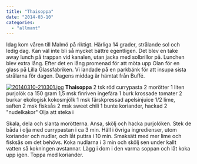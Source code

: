 ```yaml
---
title: "Thaisoppa"
date: "2014-03-10"
categories: 
  - "allmant"
---
```


Idag kom våren till Malmö på riktigt. Härliga 14 grader, strålande sol och ledig dag. Kan väl inte bli så mycket bättre egentligen. Det blev en take away lunch på trappan vid kanalen, utan jacka med solbrillor på. Lunchen blev extra lång. Efter det en lång promenad för att möta upp Olan för en glass på Lilla Glassfabriken. Vi landade på en parkbänk för att insupa sista strålarna för dagen. Dagens middag är hämtat från Buffé.  
  
[![20140310-210301.jpg](images/20140310-210301.jpg)](http://import.local/wp-content/uploads/2014/03/20140310-210301.jpg) **Thaisoppa** 2 tsk röd currypasta 2 morötter 1 liten purjolök ca 150 gram 1,5 msk finriven ingefära 1 burk krossade tomater 2 burkar ekologisk kokosmjölk 1 msk färskpressad apelsinjuice 1/2 lime, saften 2 msk fisksås 2 msk sweet chili 1 bunte koriander, hackad 2 "nudelkakor" Olja att steka i

Skala, dela och slanta morötterna. Ansa, skölj och hacka purjolöken. Stek de båda i olja med currypastan i ca 3 min. Häll i övriga ingredienser, utom koriander och nudlar, och låt puttra i 10 min. Smaksätt med mer lime och fisksås om det behövs. Koka nudlarna i 3 min och skölj sen under kallt vatten så kokningen avstannar. Lägg i dom i den varma soppan och låt koka upp igen. Toppa med koriander.
